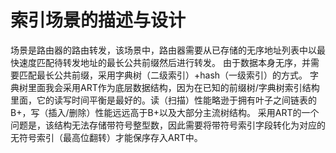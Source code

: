 # 索引场景的描述与设计 #
场景是路由器的路由转发，该场景中，路由器需要从已存储的无序地址列表中以最快速度匹配待转发地址的最长公共前缀然后进行转发。
由于数据本身无序，并需要匹配最长公共前缀，采用字典树（二级索引）+hash（一级索引）的方式。
字典树里面我会采用ART作为底层数据结构，因为在已知的前缀树/字典树索引结构里面，它的读写时间平衡是最好的。读（扫描）性能略逊于拥有叶子之间链表的B+，写（插入/删除）性能远远高于B+以及大部分主流树结构。
采用ART的一个问题是，该结构无法存储带符号整型数，因此需要将带符号索引字段转化为对应的无符号索引（最高位翻转）才能保序存入ART中。
